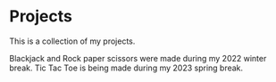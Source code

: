 # Projects

This is a collection of my projects.

Blackjack and Rock paper scissors were made during my 2022 winter break.
Tic Tac Toe is being made during my 2023 spring break.
